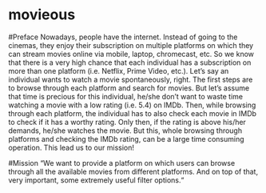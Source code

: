 # movieous

#Preface
Nowadays, people have the internet. Instead of going to the cinemas, they enjoy their subscription on ​multiple​ platforms on which they can stream movies online via mobile, laptop, chromecast, etc.
So we know that there is a very high chance that each individual has a subscription on more than one platform (i.e. Netflix, Prime Video, etc.).
Let’s say an individual wants to watch a movie spontaneously, right. The first steps are to browse through each platform and search for movies. But let’s assume that time is precious for this individual, he/she don’t want to waste time watching a movie with a low rating (i.e. 5.4) on IMDb.
Then, while browsing through each platform, the individual has to also check each movie in IMDb to check if it has a worthy rating. Only then, if the rating is above his/her demands, he/she watches the movie.
But this, whole browsing through platforms and checking the IMDb rating, can be a large time consuming operation. This lead us to our mission!


#Mission
“​We want to provide a platform on which users can browse through all the available movies from ​different platforms​. And on top of that, very important, some extremely useful filter options.​“